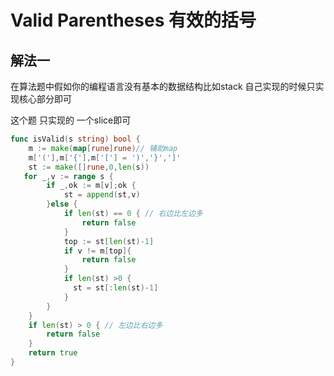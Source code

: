 #  Valid Parentheses 有效的括号
## 解法一

在算法题中假如你的编程语言没有基本的数据结构比如stack 自己实现的时候只实现核心部分即可

这个题 只实现的 一个slice即可

```go
func isValid(s string) bool {
    m := make(map[rune]rune)// 辅助map
    m['('],m['{'],m['['] = ')','}',']'
    st := make([]rune,0,len(s))
   for _,v := range s {
        if _,ok := m[v];ok {
            st = append(st,v)
        }else {
            if len(st) == 0 { // 右边比左边多
                return false
            }
            top := st[len(st)-1]
            if v != m[top]{
                return false
            }
            if len(st) >0 {
              st = st[:len(st)-1]   
            }
        }
    }
    if len(st) > 0 { // 左边比右边多
        return false
    }
    return true
}
```
